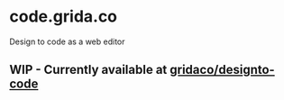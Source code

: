 # code.grida.co
Design to code as a web editor


## WIP - Currently available at [gridaco/designto-code](https://github.com/gridaco/designto-code)
